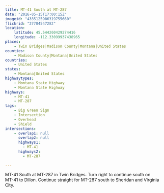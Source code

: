 ```yaml
---
title: MT-41 South at MT-287
date: "2016-05-15T17:00:15Z"
imageid: "4335125986319755660"
flickrid: "27784547282"
location:
    latitude: 45.544260429274416
    longitude: -112.33099937438965
places:
    - Twin Bridges|Madison County|Montana|United States
counties:
    - Madison County|Montana|United States
countries:
    - United States
states:
    - Montana|United States
highwaytypes:
    - Montana State Highway
    - Montana State Highway
highways:
    - MT-41
    - MT-287
tags:
    - Big Green Sign
    - Intersection
    - Overhead
    - Shield
intersections:
    - overlap1: null
      overlap2: null
      highways1:
        - MT-41
      highways2:
        - MT-287

---
```

MT-41 South at MT-287 in Twin Bridges.  Turn right to continue south on MT-41 to Dillon.  Continue straight for MT-287 south to Sheridan and Virginia City.